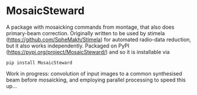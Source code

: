 # MosaicSteward
A package with mosaicking commands from montage, that also does primary-beam correction. Originally written to be used by stimela (https://github.com/SpheMakh/Stimela) for automated radio-data reduction, but it also works independently. Packaged on PyPI (https://pypi.org/project/MosaicSteward/) and so it is installable via
```
pip install MosaicSteward
```

Work in progress: convolution of input images to a common synthesised beam before mosaicking, and employing parallel processing to speed this up...
